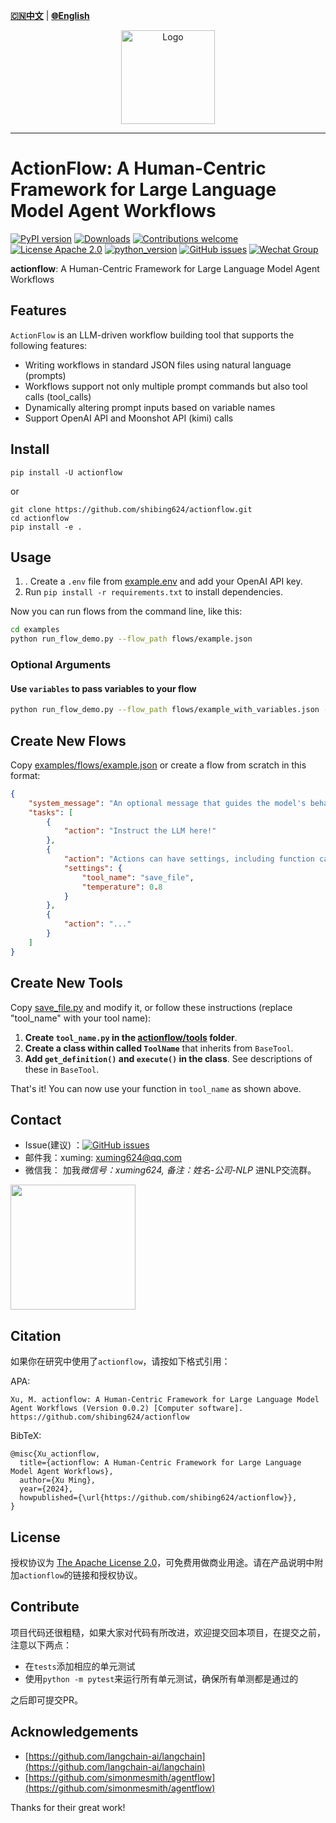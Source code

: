 [**🇨🇳中文**](https://github.com/shibing624/actionflow/blob/main/README.md) | [**🌐English**](https://github.com/shibing624/actionflow/blob/main/README_EN.md)

<div align="center">
  <a href="https://github.com/shibing624/actionflow">
    <img src="https://raw.githubusercontent.com/shibing624/actionflow/main/docs/logo.png" height="150" alt="Logo">
  </a>
</div>

-----------------

# ActionFlow: A Human-Centric Framework for Large Language Model Agent Workflows
[![PyPI version](https://badge.fury.io/py/actionflow.svg)](https://badge.fury.io/py/actionflow)
[![Downloads](https://static.pepy.tech/badge/actionflow)](https://pepy.tech/project/actionflow)
[![Contributions welcome](https://img.shields.io/badge/contributions-welcome-brightgreen.svg)](CONTRIBUTING.md)
[![License Apache 2.0](https://img.shields.io/badge/license-Apache%202.0-blue.svg)](LICENSE)
[![python_version](https://img.shields.io/badge/Python-3.5%2B-green.svg)](requirements.txt)
[![GitHub issues](https://img.shields.io/github/issues/shibing624/actionflow.svg)](https://github.com/shibing624/actionflow/issues)
[![Wechat Group](https://img.shields.io/badge/wechat-group-green.svg?logo=wechat)](#Contact)


**actionflow**: A Human-Centric Framework for Large Language Model Agent Workflows

## Features

`ActionFlow` is an LLM-driven workflow building tool that supports the following features:

- Writing workflows in standard JSON files using natural language (prompts)
- Workflows support not only multiple prompt commands but also tool calls (tool_calls)
- Dynamically altering prompt inputs based on variable names
- Support OpenAI API and Moonshot API (kimi) calls

## Install

```
pip install -U actionflow
```

or

```
git clone https://github.com/shibing624/actionflow.git
cd actionflow
pip install -e .
```

## Usage

1. . Create a `.env` file from [example.env](https://github.com/shibing624/actionflow/blob/main/example.env) and add your OpenAI API key.
2. Run `pip install -r requirements.txt` to install dependencies.

Now you can run flows from the command line, like this:
```bash
cd examples
python run_flow_demo.py --flow_path flows/example.json
```
### Optional Arguments

#### Use `variables` to pass variables to your flow

```bash
python run_flow_demo.py --flow_path flows/example_with_variables.json --variables 'market=college students' 'price_point=$50'
```


## Create New Flows

Copy [examples/flows/example.json](https://github.com/shibing624/actionflow/blob/main/examples/flows/example.json) or create a flow from scratch in this format:

```json
{
    "system_message": "An optional message that guides the model's behavior.",
    "tasks": [
        {
            "action": "Instruct the LLM here!"
        },
        {
            "action": "Actions can have settings, including function calls and temperature, like so:",
            "settings": {
                "tool_name": "save_file",
                "temperature": 0.8
            }
        },
        {
            "action": "..."
        }
    ]
}
```

## Create New Tools

Copy [save_file.py](https://github.com/shibing624/actionflow/blob/main/actionflow/tools/save_file.py) and modify it, or follow these instructions (replace "tool_name" with your tool name):

1. **Create `tool_name.py` in the [actionflow/tools](https://github.com/shibing624/actionflow/tree/main/actionflow/tools) folder**.
2. **Create a class within called `ToolName`** that inherits from `BaseTool`.
3. **Add `get_definition()` and `execute()` in the class**. See descriptions of these in `BaseTool`.

That's it! You can now use your function in `tool_name` as shown above. 

## Contact

- Issue(建议)
  ：[![GitHub issues](https://img.shields.io/github/issues/shibing624/actionflow.svg)](https://github.com/shibing624/actionflow/issues)
- 邮件我：xuming: xuming624@qq.com
- 微信我： 加我*微信号：xuming624, 备注：姓名-公司-NLP* 进NLP交流群。

<img src="https://github.com/shibing624/actionflow/blob/main/docs/wechat.jpeg" width="200" />

## Citation

如果你在研究中使用了`actionflow`，请按如下格式引用：

APA:

```
Xu, M. actionflow: A Human-Centric Framework for Large Language Model Agent Workflows (Version 0.0.2) [Computer software]. https://github.com/shibing624/actionflow
```

BibTeX:

```
@misc{Xu_actionflow,
  title={actionflow: A Human-Centric Framework for Large Language Model Agent Workflows},
  author={Xu Ming},
  year={2024},
  howpublished={\url{https://github.com/shibing624/actionflow}},
}
```

## License

授权协议为 [The Apache License 2.0](/LICENSE)，可免费用做商业用途。请在产品说明中附加`actionflow`的链接和授权协议。

## Contribute

项目代码还很粗糙，如果大家对代码有所改进，欢迎提交回本项目，在提交之前，注意以下两点：

- 在`tests`添加相应的单元测试
- 使用`python -m pytest`来运行所有单元测试，确保所有单测都是通过的

之后即可提交PR。

## Acknowledgements 

- [https://github.com/langchain-ai/langchain](https://github.com/langchain-ai/langchain)
- [https://github.com/simonmesmith/agentflow](https://github.com/simonmesmith/agentflow)

Thanks for their great work!
